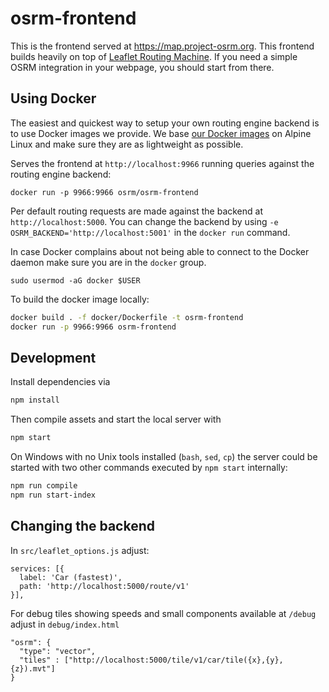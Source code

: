 # osrm-frontend

This is the frontend served at https://map.project-osrm.org.
This frontend builds heavily on top of [Leaflet Routing Machine](https://github.com/perliedman/leaflet-routing-machine).
If you need a simple OSRM integration in your webpage, you should start from there.


## Using Docker

The easiest and quickest way to setup your own routing engine backend is to use Docker images we provide.
We base [our Docker images](https://hub.docker.com/r/osrm/osrm-frontend/) on Alpine Linux and make sure they are as lightweight as possible.

Serves the frontend at `http://localhost:9966` running queries against the routing engine backend:

```
docker run -p 9966:9966 osrm/osrm-frontend
```

Per default routing requests are made against the backend at `http://localhost:5000`.
You can change the backend by using `-e OSRM_BACKEND='http://localhost:5001'` in the `docker run` command.

In case Docker complains about not being able to connect to the Docker daemon make sure you are in the `docker` group.

```
sudo usermod -aG docker $USER
```

To build the docker image locally:

```bash
docker build . -f docker/Dockerfile -t osrm-frontend
docker run -p 9966:9966 osrm-frontend
```

## Development

Install dependencies via

```bash
npm install
```

Then compile assets and start the local server with

```bash
npm start
```

On Windows with no Unix tools installed (`bash`, `sed`, `cp`) the server could be started with two other commands
executed by `npm start` internally:

```bash
npm run compile
npm run start-index
```

## Changing the backend

In `src/leaflet_options.js` adjust:

```
services: [{
  label: 'Car (fastest)',
  path: 'http://localhost:5000/route/v1'
}],
```

For debug tiles showing speeds and small components available at `/debug` adjust in `debug/index.html`

```
"osrm": {
  "type": "vector",
  "tiles" : ["http://localhost:5000/tile/v1/car/tile({x},{y},{z}).mvt"]
}
```

